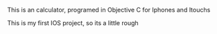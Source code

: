 This is an calculator, programed in Objective C for 
Iphones and Itouchs

This is my first IOS project, so its a little rough






